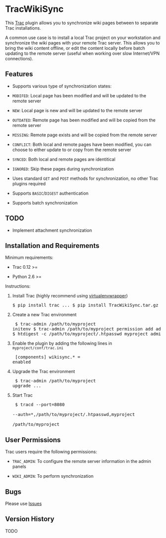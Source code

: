 TracWikiSync
============

This [Trac](http://trac.edgewall.org/) plugin allows you to synchronize wiki pages between to separate Trac installations. 

A common use case is to install a local Trac project on your workstation and synchronize the wiki pages with your remote Trac server. This allows you to bring the wiki content offline, or edit the content locally before batch updating to the remote server (useful when working over slow Internet/VPN connections).


Features
------------

 - Supports various type of synchronization states:
 
  - `MODIFED`: Local page has been modified and will be updated to the remote server 
  
  - `NEW`: Local page is new and will be updated to the remote server
  
  - `OUTDATED`: Remote page has been modified and will be copied from the remote server
  
  - `MISSING`: Remote page exists and will be copied from the remote server
  
  - `CONFLICT`: Both local and remote pages have been modified, you can choose to either update to or copy from the remote server
  
  - `SYNCED`: Both local and remote pages are identitical
  
  - `IGNORED`: Skip these pages during synchronization
  
 - Uses standard `GET` and `POST` methods for synchronization, no other Trac plugins required
 
 - Supports `BASIC`/`DIGEST` authentication
 
 - Supports batch synchronization

TODO
----
 
 - Implement attachment synchronization

Installation and Requirements
-----------------------------

Minimum requirements:

 - Trac 0.12 >=
 
 - Python 2.6 >=

Instructions:

 1. Install Trac (highly recommend using [virtualenvwrapper](http://www.doughellmann.com/projects/virtualenvwrapper/))<pre>
$ pip install trac
...
$ pip install TracWikiSync.tar.gz
</pre>
 
 2. Create a new Trac environment<pre>
$ trac-admin /path/to/myproject initenv
$ trac-admin /path/to/myproject permission add admin TRAC_ADMIN
$ htdigest -c /path/to/myproject/.htpasswd myproject admin
...
</pre>

 3. Enable the plugin by adding the following lines in `myproject/conf/trac.ini`<pre>
[components]
wikisync.* = enabled
</pre>

 4. Upgrade the Trac environment<pre>
$ trac-admin /path/to/myproject upgrade
...
</pre>

 5. Start Trac<pre>
$ tracd --port=8080 \
  --auth=*,/path/to/myproject/.htpasswd,myproject \
  /path/to/myproject
</pre>

User Permissions
----------------

Trac users require the following permissions:

 - `TRAC_ADMIN`: To configure the remote server information in the admin panels
 
 - `WIKI_ADMIN`: To perform synchronization

Bugs
----

Please use [Issues](https://github.com/ivanchoo/TracWikiSync/issues)

Version History
---------------

TODO